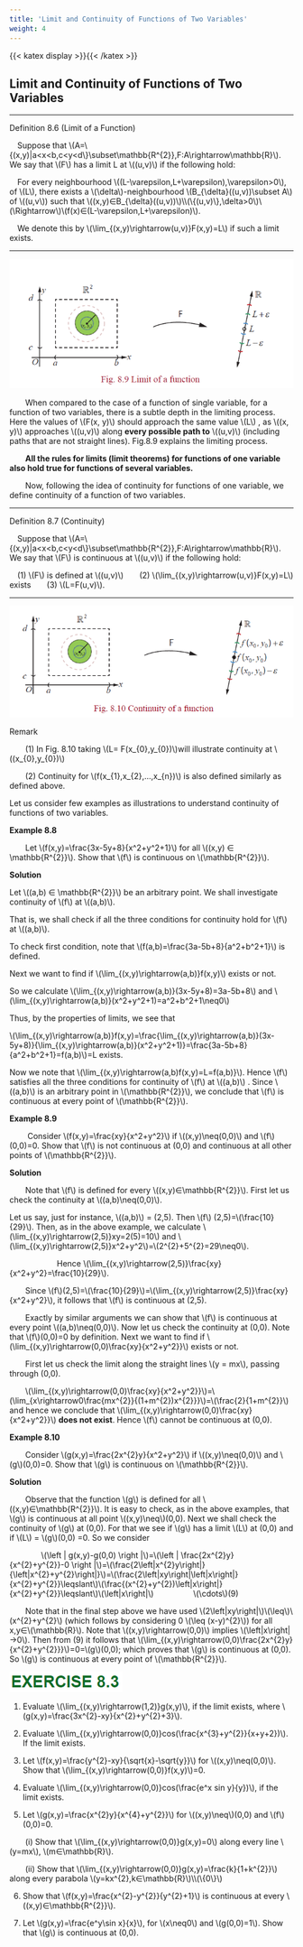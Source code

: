 ```yaml
---
title: 'Limit and Continuity of Functions of Two Variables'
weight: 4
---
```

{{< katex display >}}{{< /katex >}}
## Limit and Continuity of Functions of Two Variables

---
Definition 8.6 (Limit of a Function)

&emsp;Suppose that \\(A=\\{(x,y)|a<x<b,c<y<d\\}\subset\mathbb{R^{2}},F:A\rightarrow\mathbb{R}\\). We say that \\(F\\) has a limit L at \\((u,v)\\) if the following hold:

&emsp;For every neighbourhood \\((L-\varepsilon,L+\varepsilon),\varepsilon>0\\), of \\(L\\), there exists a \\(\delta\\)-neighbourhood \\(B_{\delta}((u,v))\subset A\\) of \\((u,v\\)) such that \\((x,y)∈B_{\delta}((u,v))\\)\\\\(\\{(u,v)\\},\delta>0\\)\\(\Rightarrow\\)\\(f(x)∈(L-\varepsilon,L+\varepsilon)\\).

&emsp;We denote this by \\(\lim_{(x,y)\rightarrow(u,v)}F(x,y)=L\\) if such a limit exists.

---

![Fig8.9](./Fig-8.9.png 'float-center')

&emsp;&emsp;When compared to the case of a function of single variable, for a function of two variables, there is
a subtle depth in the limiting process. Here the values of \\(F(x, y)\\) should approach the same value \\(L\\) ,
as \\((x, y)\\) approaches \\((u,v)\\) along **every possible path to** \\((u,v)\\) (including paths that are not straight
lines). Fig.8.9 explains the limiting process.

&emsp;&emsp;**All the rules for limits (limit theorems) for functions of one variable also hold true for
functions of several variables.**

&emsp;&emsp;Now, following the idea of continuity for functions of one variable, we define continuity of a
function of two variables.

---
Definition 8.7 (Continuity)

&emsp;Suppose that \\(A=\\{(x,y)|a<x<b,c<y<d\\}\subset\mathbb{R^{2}},F:A\rightarrow\mathbb{R}\\). We say that \\(F\\) is continuous at \\((u,v)\\) if the following hold:

&emsp;(1) \\(F\\) is defined at \\((u,v)\\)&emsp;&emsp;(2) \\(\lim_{(x,y)\rightarrow(u,v)}F(x,y)=L\\) exists&emsp;&emsp;(3) \\(L=F(u,v)\\).

---

![Fig8.10](./Fig-8.10.png 'float-center')

Remark

&emsp;&emsp;(1) In Fig. 8.10 taking \\(L= F(x_{0},y_{0})\\)will illustrate continuity at \\((x_{0},y_{0})\\)

&emsp;&emsp;(2) Continuity for \\(f(x_{1},x_{2},...,x_{n})\\) is also defined similarly as defined above.

Let us consider few examples as illustrations to understand continuity of functions of two
variables.

**Example 8.8**

&emsp;&emsp;Let \\(f(x,y)=\frac{3x-5y+8}{x^2+y^2+1}\\) for all \\((x,y) ∈ \mathbb{R^{2}}\\). Show that \\(f\\) is continuous on \\(\mathbb{R^{2}}\\).


**Solution**

Let \\((a,b) ∈ \mathbb{R^{2}}\\) be an arbitrary point. We shall investigate continuity of \\(f\\) at \\((a,b)\\).

That is, we shall check if all the three conditions for continuity hold for \\(f\\) at \\((a,b)\\).

To check first condition, note that \\(f(a,b)=\frac{3a-5b+8}{a^2+b^2+1}\\) is defined.

Next we want to find if \\(\lim_{(x,y)\rightarrow(a,b)}f(x,y)\\) exists or not.

So we calculate \\(\lim_{(x,y)\rightarrow(a,b)}(3x-5y+8)=3a-5b+8\\) and \\(\lim_{(x,y)\rightarrow(a,b)}(x^2+y^2+1)=a^2+b^2+1\neq0\\)

Thus, by the properties of limits, we see that

\\(\lim_{(x,y)\rightarrow(a,b)}f(x,y)=\frac{\lim_{(x,y)\rightarrow(a,b)}(3x-5y+8)}{\lim_{(x,y)\rightarrow(a,b)}(x^2+y^2+1)}=\frac{3a-5b+8}{a^2+b^2+1}=f(a,b)\\)=L exists.

Now we note that \\(\lim_{(x,y)\rightarrow(a,b)f(x,y)=L=f(a,b)}\\). Hence \\(f\\) satisfies all the three conditions for
continuity of \\(f\\) at \\((a,b)\\) . Since \\((a,b)\\) is an arbitrary point in \\(\mathbb{R^{2}}\\), we conclude that \\(f\\) is continuous at every point of \\(\mathbb{R^{2}}\\).

**Example 8.9**

&emsp;&emsp; Consider \\(f(x,y)=\frac{xy}{x^2+y^2}\\) if \\((x,y)\neq(0,0)\\) and \\(f\\)(0,0)=0. Show that \\(f\\) is not continuous at (0,0) and continuous at all other points of \\(\mathbb{R^{2}}\\).

**Solution**

&emsp;&emsp;Note that \\(f\\) is defined for every \\((x,y)∈\mathbb{R^{2}}\\). First let us check the continuity at \\((a,b)\neq(0,0)\\).

Let us say, just for instance, \\((a,b)\\) = (2,5). Then \\(f\\) (2,5)=\\(\frac{10}{29}\\). Then, as in the above example, we calculate \\(\lim_{(x,y)\rightarrow(2,5)}xy=2(5)=10\\) and \\(\lim_{(x,y)\rightarrow(2,5)}x^2+y^2\\)=\\(2^{2}+5^{2}=29\neq0\\).

&emsp;&emsp;&emsp;&emsp;&emsp;&emsp;Hence \\(\lim_{(x,y)\rightarrow(2,5)}\frac{xy}{x^2+y^2}=\frac{10}{29}\\).

&emsp;&emsp;Since \\(f\\)(2,5)=\\(\frac{10}{29}\\)=\\(\lim_{(x,y)\rightarrow(2,5)}\frac{xy}{x^2+y^2}\\), it follows that \\(f\\) is continuous at (2,5).

&emsp;&emsp;Exactly by similar arguments we can show that \\(f\\) is continuous at every point \\((a,b)\neq(0,0)\\). Now let us check the continuity at (0,0). Note that \\(f\\)(0,0)=0 by definition. Next we want to find if \\(\lim_{(x,y)\rightarrow(0,0)\frac{xy}{x^2+y^2}}\\) exists or not.

&emsp;&emsp;First let us check the limit along the straight lines \\(y = mx\\), passing through (0,0).

&emsp;&emsp;\\(\lim_{(x,y)\rightarrow(0,0)\frac{xy}{x^2+y^2}}\\)=\\(\lim_{x\rightarrow0\frac{mx^{2}}{(1+m^{2})x^{2}}}\\)=\\(\frac{2}{1+m^{2}}\\) and hence we conclude that \\(\lim_{(x,y)\rightarrow(0,0)\frac{xy}{x^2+y^2}}\\) **does not exist**. Hence \\(f\\) cannot be continuous at (0,0).

**Example 8.10**

&emsp;&emsp;Consider \\(g(x,y)=\frac{2x^{2}y}{x^2+y^2}\\) if \\((x,y)\neq(0,0)\\) and \\(g\\)(0,0)=0. Show that \\(g\\) is continuous on \\(\mathbb{R^{2}}\\).

**Solution**

&emsp;&emsp;Observe that the function \\(g\\) is defined for all \\((x,y)∈\mathbb{R^{2}}\\). It is easy to check, as in the above examples, that \\(g\\) is continuous at all point \\((x,y)\neq\\)(0,0). Next we shall check the continuity of \\(g\\) at (0,0). For that we see if \\(g\\) has a limit \\(L\\) at (0,0) and if \\(L\\) = \\(g\\)(0,0) =0. So we consider

&emsp;&emsp;&emsp;&emsp;\\(\left | g(x,y)-g(0,0) \right |\\)=\\(\left | \frac{2x^{2}y}{x^{2}+y^{2}}-0 \right |\\)=\\(\frac{2\left|x^{2}y\right|}{\left|x^{2}+y^{2}\right|}\\)=\\(\frac{2\left|xy\right|\left|x\right|}{x^{2}+y^{2}}\leqslant\\)\\(\frac{(x^{2}+y^{2})\left|x\right|}{x^{2}+y^{2}}\leqslant\\)\\(\left|x\right|\\)&emsp;&emsp;&emsp;&emsp;&emsp;\\(\cdots\\)(9)

&emsp;&emsp;Note that in the final step above we have used \\(2\left|xy\right|\\)\\(\leq\\)\\(x^{2}+y^{2}\\) (which follows by considering 0 \\(\leq (x-y)^{2}\\)) for all x,y∈\\(\mathbb{R}\\). Note that \\((x,y)\rightarrow(0,0)\\) implies \\(\left|x\right| →0\\). Then from (9) it follows that \\(\lim_{(x,y)\rightarrow(0,0)\frac{2x^{2}y}{x^{2}+y^{2}}}\\)=0=\\(g\\)(0,0); which proves that \\(g\\) is continuous at (0,0). So \\(g\\) is continuous at every point of \\(\mathbb{R^{2}}\\).

![Exercise-8.3](./Exercise-8.3.png 'float-center')

1. Evaluate \\(\lim_{(x,y)\rightarrow(1,2)}g(x,y)\\), if the limit exists, where \\(g(x,y)=\frac{3x^{2}-xy}{x^{2}+y^{2}+3}\\).

2. Evaluate \\(\lim_{(x,y)\rightarrow(0,0)}cos(\frac{x^{3}+y^{2}}{x+y+2})\\). If the limit exists.

3. Let \\(f(x,y)=\frac{y^{2}-xy}{\sqrt{x}-\sqrt{y}}\\) for \\((x,y)\neq(0,0)\\). Show that \\(\lim_{(x,y)\rightarrow(0,0)}f(x,y)\\)=0.

4. Evaluate \\(\lim_{(x,y)\rightarrow(0,0)}cos(\frac{e^x sin y}{y})\\), if the limit exists.

5. Let \\(g(x,y)=\frac{x^{2}y}{x^{4}+y^{2}}\\) for \\((x,y)\neq\\)(0,0) and \\(f\\)(0,0)=0.

&emsp;&emsp;(i) Show that \\(\lim_{(x,y)\rightarrow(0,0)}g(x,y)=0\\) along every line \\(y=mx\\), \\(m∈\mathbb{R}\\).

&emsp;&emsp;(ii) Show that \\(\lim_{(x,y)\rightarrow(0,0)}g(x,y)=\frac{k}{1+k^{2}}\\) along every parabola \\(y=kx^{2},k∈\mathbb{R}\\)\\\\(\\{0\\}\\)

6. Show that \\(f(x,y)=\frac{x^{2}-y^{2}}{y^{2}+1}\\) is continuous at every \\((x,y)∈\mathbb{R^{2}}\\).

7. Let \\(g(x,y)=\frac{e^y\sin x}{x}\\), for \\(x\neq0\\) and \\(g(0,0)=1\\). Show that \\(g\\) is continuous at (0,0).